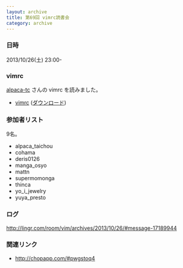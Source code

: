 ```yaml
---
layout: archive
title: 第69回 vimrc読書会
category: archive
---
```


### 日時
2013/10/26(土) 23:00-

### vimrc
[alpaca-tc](https://github.com/alpaca-tc) さんの vimrc を読みました。

- [vimrc](https://github.com/alpaca-tc/dotfiles/blob/bd82f3673ebc76299305156ac4e8c3f9e9f23374/.vim/vimrc) ([ダウンロード](https://raw.github.com/alpaca-tc/dotfiles/bd82f3673ebc76299305156ac4e8c3f9e9f23374/.vim/vimrc))

### 参加者リスト

9名。
- alpaca_taichou
- cohama
- deris0126
- manga_osyo
- mattn
- supermomonga
- thinca
- yo_i_jewelry
- yuya_presto

### ログ
<http://lingr.com/room/vim/archives/2013/10/26/#message-17189944>

### 関連リンク
- <http://chopapp.com/#pwgstoq4>

